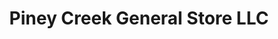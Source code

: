 ---
title: "Piney Creek General Store LLC"
url: /piney-creek/piney-creek-general-store-llc/
shop: convenience
---
